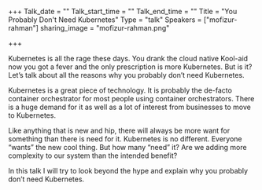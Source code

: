 +++
Talk_date = ""
Talk_start_time = ""
Talk_end_time = ""
Title = "You Probably Don't Need Kubernetes"
Type = "talk"
Speakers = ["mofizur-rahman"]
sharing_image = "mofizur-rahman.png"

+++

Kubernetes is all the rage these days. You drank the cloud native Kool-aid now you got a fever and the only prescription is more Kubernetes. But is it? Let’s talk about all the reasons why you probably don’t need Kubernetes.

Kubernetes is a great piece of technology. It is probably the de-facto container orchestrator for most people using container orchestrators. There is a huge demand for it as well as a lot of interest from businesses to move to Kubernetes.

Like anything that is new and hip, there will always be more want for something than there is need for it. Kubernetes is no different. Everyone “wants” the new cool thing. But how many “need” it? Are we adding more complexity to our system than the intended benefit?

In this talk I will try to look beyond the hype and explain why you probably don’t need Kubernetes.
